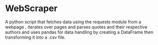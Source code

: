 # WebScraper
A python script that fetches data using the requests module from a webpage , iterates over pages and parses quotes and their respective authors and uses pandas for data handling by creating a DataFrame then transforming it into a .csv file.
